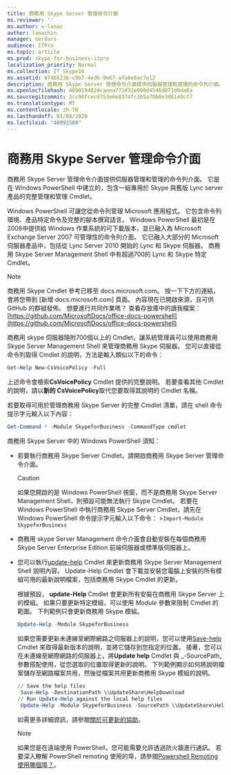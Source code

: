```yaml
---
title: 商務用 Skype Server 管理命令介面
ms.reviewer: ''
ms.author: v-lanac
author: lanachin
manager: serdars
audience: ITPro
ms.topic: article
ms.prod: skype-for-business-itpro
localization_priority: Normal
ms.collection: IT_Skype16
ms.assetid: 674b523b-c0b7-4ed6-9e67-afa6e8ac7e12
description: 商務用 Skype Server 管理命令介面提供伺服器管理和管理的命令列介面。 它是在 Windows PowerShell 中建立的，包含一組專用於 Skype 與舊版 Lync server 產品的完整管理和管理 Cmdlet。
ms.openlocfilehash: 4890194824caaea771d31e008d4546d871d0da8a
ms.sourcegitcommit: 2cc98fcecd753e6e8374fc1b5a78b8e3d61e0cf7
ms.translationtype: MT
ms.contentlocale: zh-TW
ms.lasthandoff: 01/08/2020
ms.locfileid: "40991588"
---
```

# <a name="skype-for-business-server-management-shell"></a>商務用 Skype Server 管理命令介面
 
商務用 Skype Server 管理命令介面提供伺服器管理和管理的命令列介面。 它是在 Windows PowerShell 中建立的，包含一組專用於 Skype 與舊版 Lync server 產品的完整管理和管理 Cmdlet。
  
Windows PowerShell 可讓您從命令列管理 Microsoft 應用程式。 它包含命令列環境、產品特定命令及完整的腳本撰寫語言。 Windows PowerShell 最初是在2006中提供給 Windows 作業系統的可下載版本，並已融入為 Microsoft Exchange Server 2007 可管理性的命令列介面。 它已融入大部分的 Microsoft 伺服器產品中，包括從 Lync Server 2010 開始的 Lync 和 Skype 伺服器。 商務用 Skype Server Management Shell 中有超過700的 Lync 和 Skype 特定 Cmdlet。
  
> [!NOTE]
> 商務用 Skype Cmdlet 參考已移至 docs.microsoft.com。 按一下下方的連結，會將您帶到 [新增 docs.microsoft.com] 頁面。 內容現在已開啟來源，且可供 GitHub 的群組發佈。 想要進行共同作業嗎？ 查看存放庫中的讀我檔案：[https://github.com/MicrosoftDocs/office-docs-powershell](https://github.com/MicrosoftDocs/office-docs-powershell)
  
商務用 skype 伺服器隨附700個以上的 Cmdlet，讓系統管理員可以使用商務用 Skype Server Management Shell 來管理商務用 Skype 伺服器。 您可以直接從命令列取得 Cmdlet 的說明，方法是輸入類似以下的命令：
  
```PowerShell
Get-Help New-CsVoicePolicy -Full
```

上述命令會檢索**CsVoicePolicy** Cmdlet 提供的完整說明。 若要查看其他 Cmdlet 的說明，請以**新的 CsVoicePolicy**取代您要取得其說明的 Cmdlet 名稱。
  
若要取得可用於管理商務用 Skype Server 的完整 Cmdlet 清單，請在 shell 命令提示字元輸入以下內容： 
  
```PowerShell
Get-Command * -Module SkypeforBusiness -CommandType cmdlet
```



商務用 Skype Server 中的 Windows PowerShell 須知：
  
- 若要執行商務用 Skype Server Cmdlet，請開啟商務用 Skype Server 管理命令介面。
    
    > [!CAUTION]
    > 如果您開啟的是 Windows PowerShell 視窗，而不是商務用 Skype Server Management Shell，則預設可能無法執行 Skype Cmdlet。 若要在 Windows PowerShell 中執行商務用 Skype Server Cmdlet，請先在 Windows PowerShell 命令提示字元輸入以下命令： >`Import-Module SkypeforBusiness`
  
- 商務用 skype Server Management 命令介面會自動安裝在每個商務用 Skype Server Enterprise Edition 前端伺服器或標準版伺服器上。
    
- 您可以執行[update-help](https://technet.microsoft.com/en-us/library/hh849720.aspx) Cmdlet 來更新商務用 Skype Server Management Shell 說明內容。 Update-Help Cmdlet 會下載並安裝您電腦上安裝的所有模組可用的最新說明檔案，包括商務用 Skype Cmdlet 的更新。
    
    根據預設， **update-Help** Cmdlet 會更新所有安裝在商務用 Skype Server 上的模組。 如果只要更新特定模組，可以使用 _Module_ 參數來限制 Cmdlet 的範圍。 下列範例只會更新商務用 Skype 模組。
    
  ```PowerShell
  Update-Help -Module SkypeforBusiness
  ```

    如果您需要更新未連線至網際網路之伺服器上的說明，您可以使用[Save-help](https://technet.microsoft.com/en-us/library/hh849724.aspx) Cmdlet 來取得最新版本的說明，並將它儲存到您指定的位置。 接著，您可以在未連線至網際網路的伺服器上，將**Update help** Cmdlet 與 _-SourcePath_參數搭配使用，從您選取的位置取得更新的說明。 下列範例顯示如何將說明檔案儲存至網路檔案共用，然後從檔案共用更新商務用 Skype 模組的說明。
    
  ```PowerShell
  // Save the help files
   Save-Help -DestinationPath \\UpdateShare\HelpDownload
  // Run Update-Help against the local help files
   Update-Help -Module SkypeforBusiness -SourcePath \\UpdateShare\HelpDownload
  ```

    如需更多詳細資訊，請參閱[關於可更新的協助](https://technet.microsoft.com/library/hh847735.aspx)。
    
    > [!NOTE]
    > 如果您是在遠端使用 PowerShell，您可能需要允許透過防火牆進行通訊。 若要深入瞭解 PowerShell remoting 使用的埠，請參閱[Powershell Remoting 使用哪個埠？](https://blogs.technet.microsoft.com/christwe/2012/06/20/what-port-does-powershell-remoting-use/)。
    

